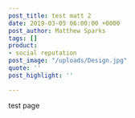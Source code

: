 ```yaml
---
post_title: test matt 2
date: 2019-03-05 06:00:00 +0000
post_author: Matthew Sparks
tags: []
product:
- social reputation
post_image: "/uploads/Design.jpg"
quote: ''
post_highlight: ''

---
```

test page